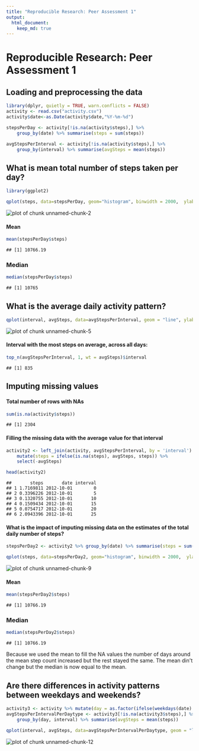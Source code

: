 ```yaml
---
title: "Reproducible Research: Peer Assessment 1"
output: 
  html_document:
    keep_md: true
---
```

# Reproducible Research: Peer Assessment 1


## Loading and preprocessing the data

```r
library(dplyr, quietly = TRUE, warn.conflicts = FALSE)
activity <- read.csv("activity.csv")
activity$date<-as.Date(activity$date,"%Y-%m-%d")

stepsPerDay <- activity[!is.na(activity$steps),] %>% 
	group_by(date) %>% summarise(steps = sum(steps))

avgStepsPerInterval <- activity[!is.na(activity$steps),] %>% 
	group_by(interval) %>% summarise(avgSteps = mean(steps))
```


## What is mean total number of steps taken per day?

```r
library(ggplot2)

qplot(steps, data=stepsPerDay, geom="histogram", binwidth = 2000,  ylab = "Number of Days", xlab = "Daily Step Count", main = "Daily step count")
```

![plot of chunk unnamed-chunk-2](figure/unnamed-chunk-2-1.png) 

#### Mean

```r
mean(stepsPerDay$steps)
```

```
## [1] 10766.19
```

### Median

```r
median(stepsPerDay$steps)
```

```
## [1] 10765
```

## What is the average daily activity pattern?

```r
qplot(interval, avgSteps, data=avgStepsPerInterval, geom = "line", ylab="Average Number of Steps", xlab = "5-Minute Interval", main = "Average Steps per Interval")
```

![plot of chunk unnamed-chunk-5](figure/unnamed-chunk-5-1.png) 

#### Interval with the most steps on average, across all days:

```r
top_n(avgStepsPerInterval, 1, wt = avgSteps)$interval
```

```
## [1] 835
```


## Imputing missing values

#### Total number of rows with NAs

```r
sum(is.na(activity$steps))
```

```
## [1] 2304
```

#### Filling the missing data with the average value for that interval

```r
activity2 <- left_join(activity, avgStepsPerInterval, by = 'interval') %>% 
	mutate(steps = ifelse(is.na(steps), avgSteps, steps)) %>% 
	select(-avgSteps)

head(activity2)
```

```
##       steps       date interval
## 1 1.7169811 2012-10-01        0
## 2 0.3396226 2012-10-01        5
## 3 0.1320755 2012-10-01       10
## 4 0.1509434 2012-10-01       15
## 5 0.0754717 2012-10-01       20
## 6 2.0943396 2012-10-01       25
```

#### What is the impact of imputing missing data on the estimates of the total daily number of steps?


```r
stepsPerDay2 <- activity2 %>% group_by(date) %>% summarise(steps = sum(steps))

qplot(steps, data=stepsPerDay2, geom="histogram", binwidth = 2000,  ylab = "Number of Days", xlab = "Daily Step Count", main = "Daily step count after replacing NA values")
```

![plot of chunk unnamed-chunk-9](figure/unnamed-chunk-9-1.png) 

#### Mean

```r
mean(stepsPerDay2$steps)
```

```
## [1] 10766.19
```

### Median

```r
median(stepsPerDay2$steps)
```

```
## [1] 10766.19
```

Because we used the mean to fill the NA values the number of days around the mean step count increased but the rest stayed the same. The mean din't change but the median is now equal to the mean.

## Are there differences in activity patterns between weekdays and weekends?

```r
activity3 <- activity %>% mutate(day = as.factor(ifelse(weekdays(date) %in% c("Saturday", "Sunday"), "Weekend", "Weekday")))
avgStepsPerIntervalPerDaytype <- activity3[!is.na(activity3$steps),] %>% 
    group_by(day, interval) %>% summarise(avgSteps = mean(steps))

qplot(interval, avgSteps, data=avgStepsPerIntervalPerDaytype, geom = "line", ylab="Average Number of Steps", xlab = "5-Minute Interval", main = "Average Steps per Interval") + facet_grid(day ~ .)
```

![plot of chunk unnamed-chunk-12](figure/unnamed-chunk-12-1.png) 
